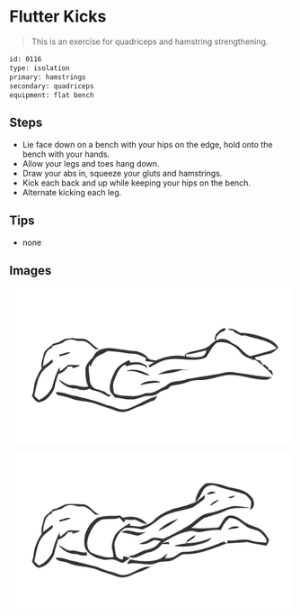 # Flutter Kicks
> This is an exercise for quadriceps and hamstring strengthening.

``` 
id: 0116 
type: isolation 
primary: hamstrings 
secondary: quadriceps 
equipment: flat bench 
``` 

## Steps

 - Lie face down on a bench with your hips on the edge, hold onto the bench with your hands.
 - Allow your legs and toes hang down.
 - Draw your abs in, squeeze your gluts and hamstrings.
 - Kick each back and up while keeping your hips on the bench.
 - Alternate kicking each leg.

## Tips

 - none

## Images

![](../svg/0116-relaxation.svg)

![](../svg/0116-tension.svg)
